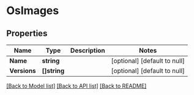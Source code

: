 # OsImages

## Properties
Name | Type | Description | Notes
------------ | ------------- | ------------- | -------------
**Name** | **string** |  | [optional] [default to null]
**Versions** | **[]string** |  | [optional] [default to null]

[[Back to Model list]](../README.md#documentation-for-models) [[Back to API list]](../README.md#documentation-for-api-endpoints) [[Back to README]](../README.md)

